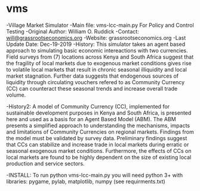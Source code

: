 # vms
-Village Market Simulator
-Main file: vms-lcc-main.py  For Policy and Control Testing
-Original Author: William O. Ruddick 
-Contact: will@grassrootseconomics.org
-Website: grassrootseconomics.org
-Last Update Date: Dec-19-2019
-History: This simulator takes an agent based approach to simulating basic economic intereactions with two currencies.
Field surveys from (7) locations across Kenya and South Africa suggest that the fragility of local markets due to exogenous market conditions gives rise to volatile local markets that result in chronic seasonal illiquidity and local market stagnation. Further data suggests that endogenous sources of liquidity through circulating vouchers refered to as Community Currency (CC) can counteract these seasonal trends and increase overall trade volume.  

-History2: A model of Community Currency (CC), implemented for sustainable development purposes in Kenya and South Africa, is presented here and used as a basis for an Agent Based Model (ABM). The ABM presents a simplified approach to understanding the mechanisms, impacts and limitations of Community Currencies on regional markets. Findings from the model must be validated by survey data. Preliminary findings suggest that CCs can stabilize and increase trade in local markets during erratic or seasonal exogenous market conditions. Furthermore, the effects of CCs on local markets are found to be highly dependent on the size of existing local production and service sectors. 

-INSTALL: To run python vms-lcc-main.py you will need python 3+ with libraries: pygame, pylab, matplotlib, numpy (see requirments.txt) 

